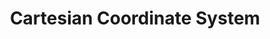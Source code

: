 ---
title: Cartesian Coordinate System
id: cartesian-coordinate-system
script: /examples/math/cartesian-coordinate-system.js
description: This interactive demonstrates the cartesian coordinate system.
input: undefined
tags: [math]
weight: undefined
draft: undefined
---